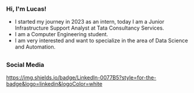 ### Hi, I'm Lucas!

- I started my journey in 2023 as an intern, today I am a Junior Infrastructure Support Analyst at Tata Consultancy Services.
- I am a Computer Engineering student.
- I am very interested and want to specialize in the area of ​​Data Science and Automation.

##
### Social Media
https://img.shields.io/badge/LinkedIn-0077B5?style=for-the-badge&logo=linkedin&logoColor=white

<!--
**lucasspolli/lucasspolli** is a ✨ _special_ ✨ repository because its `README.md` (this file) appears on your GitHub profile.

Here are some ideas to get you started:

- 🔭 I’m currently working on ...
- 🌱 I’m currently learning ...
- 👯 I’m looking to collaborate on ...
- 🤔 I’m looking for help with ...
- 💬 Ask me about ...
- 📫 How to reach me: ...
- 😄 Pronouns: ...
- ⚡ Fun fact: ...
-->
